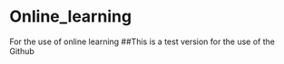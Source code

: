 # Online_learning
For the use of online learning
##This is a test version for the use of the Github
